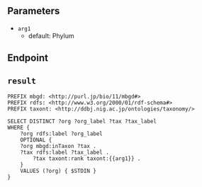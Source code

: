 # 

## Parameters
* `arg1`
  * default: Phylum

## Endpoint


## `result`

```sparql
PREFIX mbgd: <http://purl.jp/bio/11/mbgd#>
PREFIX rdfs: <http://www.w3.org/2000/01/rdf-schema#>
PREFIX taxont: <http://ddbj.nig.ac.jp/ontologies/taxonomy/>

SELECT DISTINCT ?org ?org_label ?tax ?tax_label
WHERE {
    ?org rdfs:label ?org_label
    OPTIONAL {
	?org mbgd:inTaxon ?tax .
	?tax rdfs:label ?tax_label .
    	?tax taxont:rank taxont:{{arg1}} .
    }
    VALUES (?org) { $STDIN }
}


```
